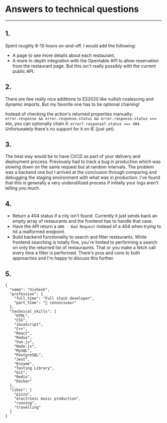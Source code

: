 # Answers to technical questions

---

## 1.

Spent roughly 8-10 hours on-and-off. I would add the following:

- A page to see more details about each restaurant.
- A more in-depth integration with the Opentable API to allow reservation from the restaurant page. But this isn't really possibly with the current public API.

## 2.

There are few really nice additions to ES2020 like nullish coalescing and dynamic imports. But my favorite one has to be optional chaining!

Instead of checking the action's returned properties manually: `error.response && error.response.status && error.response.status === 404`, you can optionally chain it: `error?.response?.status === 404`. Unfortunately there's no support for it on IE (just yet).

## 3.

The best way would be to have CI/CD as part of your delivery and deployment process. Previously had to track a bug in production which was slowing down on the same request but at random intervals. The problem was a backend one but I arrived at the conclusion through comparing and debugging the staging environment with what was in production. I've found that this is generally a very underutilized process if initially your logs aren't telling you much.

## 4.

- Return a 404 status if a city isn't found. Currently it just sends back an empty array of restaurants and the frontend has to handle that case.
- Have the API return a `400 - Bad Request` instead of a 404 when trying to hit a malformed endpoint.
- Build backend functionality to search and filter restaurants. While frontend searching is totally fine, you're limited to performing a search on only the returned list of restauraunts. That or you make a fetch call every time a filter is performed. There's pros and cons to both approaches and I'm happy to discuss this further.

## 5.

```
{
  "name": "Vishesh",
  "profession": {
    "full_time": "Full stack developer",
    "part_time": "🍕 connoisseur"
  },
  "technical_skills": [
    "HTML",
    "CSS",
    "JavaScript",
    "C++",
    "React",
    "Redux",
    "Vue.js",
    "Node.js",
    "MySQL",
    "PostgreSQL",
    "Jest",
    "Enzyme",
    "Testing Library",
    "Git",
    "Redis",
    "Docker"
  ],
  "likes": [
    "pizza",
    "electronic music production",
    "running",
    "travelling"
  ]
}
```
